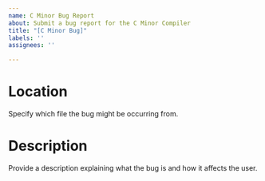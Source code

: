 ```yaml
---
name: C Minor Bug Report
about: Submit a bug report for the C Minor Compiler
title: "[C Minor Bug]"
labels: ''
assignees: ''

---
```


# Location
Specify which file the bug might be occurring from.

# Description
Provide a description explaining what the bug is and how it affects the user.
